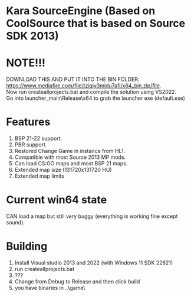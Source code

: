 # Kara SourceEngine (Based on CoolSource that is based on Source SDK 2013)

# NOTE!!!
DOWNLOAD THIS AND PUT IT INTO THE BIN FOLDER:
https://www.mediafire.com/file/tziqjy3midu7a1l/x64_bin.zip/file.  
Now run createallprojects.bat and compile the solution using VS2022.  
Go into launcher_main\Release\x64 to grab the launcher exe (default.exe)

# Features
1. BSP 21-22 support.
2. PBR support.
3. Restored Change Game in instance from HL1.
4. Compatible with most Source 2013 MP mods.
5. Can load CS:GO maps and most BSP 21 maps.
6. Extended map size (131720x131720 HU)
7. Extended map limits

# Current win64 state
CAN load a map but still very buggy (everything is working fine except sound).

# Building
1. Install Visual studio 2013 and 2022 (with Windows 11 SDK 22621)
2. run createallprojects.bat
3. ???
4. Change from Debug to Release and then click build
4. you have binaries in ..\game\
